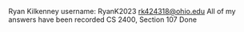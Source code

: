 Ryan Kilkenney
username: RyanK2023
rk424318@ohio.edu
All of my answers have been recorded
CS 2400, Section 107
Done
